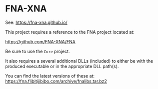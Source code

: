 ﻿# FNA-XNA

See: https://fna-xna.github.io/

This project requires a reference to the FNA project located at:

https://github.com/FNA-XNA/FNA

Be sure to use the `Core` project.

It also requires a several additional DLLs (included) to either be with the
produced executable or in the appropriate DLL path(s).

You can find the latest versions of these at: https://fna.flibitijibibo.com/archive/fnalibs.tar.bz2
